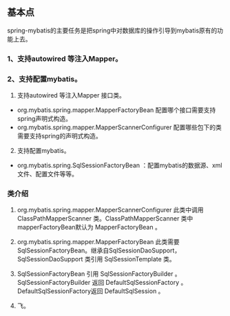 
##  基本点

spring-mybatis的主要任务是把spring中对数据库的操作引导到mybatis原有的功能上去。

### 1、支持autowired 等注入Mapper。

### 2、支持配置mybatis。

1. 支持autowired 等注入Mapper 接口类。

* org.mybatis.spring.mapper.MapperFactoryBean 配置哪个接口需要支持spring声明式构造。
* org.mybatis.spring.mapper.MapperScannerConfigurer 配置哪些包下的类需要支持spring的声明式构造。

2. 支持配置mybatis。

* org.mybatis.spring.SqlSessionFactoryBean ：配置mybatis的数据源、xml文件、配置文件等等。

### 类介绍

1. org.mybatis.spring.mapper.MapperScannerConfigurer 此类中调用 ClassPathMapperScanner 类。ClassPathMapperScanner 类中 mapperFactoryBean默认为 MapperFactoryBean 。

2. org.mybatis.spring.mapper.MapperFactoryBean 此类需要SqlSessionFactoryBean。继承自SqlSessionDaoSupport，SqlSessionDaoSupport 类引用 SqlSessionTemplate 类。

3. SqlSessionFactoryBean 引用 SqlSessionFactoryBuilder 。SqlSessionFactoryBuilder 返回 DefaultSqlSessionFactory 。DefaultSqlSessionFactory返回 DefaultSqlSession 。

4. 飞。
